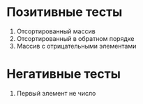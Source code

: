 # Позитивные тесты
1. Отсортированный массив
2. Отсортированный в обратном порядке
3. Массив с отрицательными элементами

# Негативные тесты 
1. Первый элемент не число